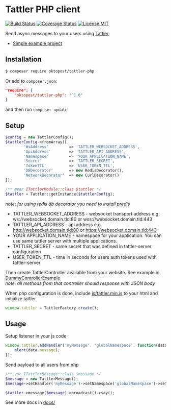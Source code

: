 # Tattler PHP client

[![Build Status](https://travis-ci.org/Oktopost/Tattler-php.svg)](https://travis-ci.org/Oktopost/Tattler-php)
[![Coverage Status](https://coveralls.io/repos/github/Oktopost/Tattler-php/badge.svg?branch=master)](https://coveralls.io/github/Oktopost/Tattler-php?branch=master)
[![License MIT](https://img.shields.io/badge/license-MIT-green.svg)](https://github.com/Oktopost/Tattler-php/blob/master/LICENSE)

Send async messages to your users using [Tattler](https://github.com/grohman/tattler)

- [Simple example project](https://github.com/grohman/tattler-php-chat-example)

## Installation

```bash
$ composer require oktopost/tattler-php
```
Or add to `composer.json`:

```json
"require": {
    "oktopost/tattler-php": "^1.0"
}
```
and then run `composer update`.

## Setup

```php
$config = new TattlerConfig();
$tattlerConfig->fromArray([
        'WsAddress'         => 'TATTLER_WEBSOCKET_ADDRESS',
        'ApiAddress'        => 'TATTLER_API_ADDRESS',
        'Namespace'         => 'YOUR APPLICATION_NAME',
        'Secret'            => 'TATTLER_SECRET',
        'TokenTTL'          => 'USER_TOKEN_TTL',
        'DBDecorator'       => new RedisDecorator(),
        'NetworkDecorator'  => new CurlDecorator()
]);

/** @var ITattlerModule::class $tattler */
$tattler = Tattler::getInstance($tattlerConfig);
```
_note: for using redis db decorator you need to install [predis](https://github.com/nrk/predis)_

* TATTLER_WEBSOCKET_ADDRESS - websocket transport address e.g. ws://websocket.domain.tld:80 or wss://websocket.domain.tld:443
* TATTLER_API_ADDRESS - api address e.g. http://websocket.domain.tld:80 or https://websocket.domain.tld:443
* YOUR APPLICATION_NAME - namespace for your application. You can use same tattler server with multiple applications.
* TATTLER_SECRET - same secret that was defined in tattler-server configuration
* USER_TOKEN_TTL - time in seconds for users auth tokens used with tattler-server

Then create TattlerController available from your website. See example in [DummyControllerExample](https://github.com/Oktopost/Tattler-php/blob/master/controller/DummyControllerExample.php)  
_note: all methods from that controller should response with JSON body_

When php configuration is done, include [js/tattler.min.js](js/tattler.min.js) to your html and initialize tattler
```javascript
window.tattler = TattlerFactory.create();
```

## Usage

Setup listener in your js code
```javascript
window.tattler.addHandler('myMessage', 'globalNamespace', function(data){
	alert(data.message);
});
```

Send payload to all users from php
```php
/** var ITattlerMessage::class $message */
$message = new TattlerMessage();
$message->setHandler('myMessage')->setNamespace('globalNamespace')->setPayload(['message' => 'Hello world']]);

$tattler->message($message)->broadcast()->say();
```

See more docs in [docs/](docs/README.md)
